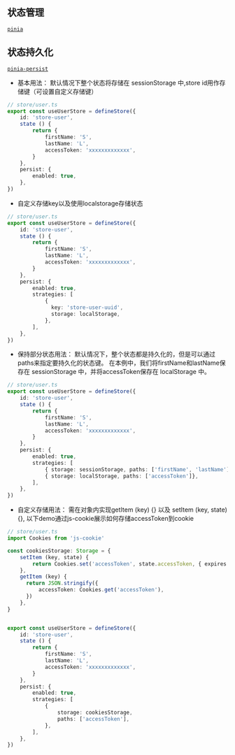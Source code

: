 ## 状态管理
[`pinia`](https://pinia.vuejs.org/)

## 状态持久化
[`pinia-persist`](../plugins/pinia-persist.ts)

- 基本用法：
默认情况下整个状态将存储在 sessionStorage 中,store id用作存储键（可设置自定义存储键）
```typescript
// store/user.ts
export const useUserStore = defineStore({
    id: 'store-user',
    state () {
        return {
            firstName: 'S',
            lastName: 'L',
            accessToken: 'xxxxxxxxxxxxx',
        }
    },
    persist: {
        enabled: true,
    },
})

```

- 自定义存储key以及使用localstorage存储状态
```typescript
// store/user.ts
export const useUserStore = defineStore({
    id: 'store-user',
    state () {
        return {
            firstName: 'S',
            lastName: 'L',
            accessToken: 'xxxxxxxxxxxxx',
        }
    },
    persist: {
        enabled: true,
        strategies: [
            {
              key: 'store-user-uuid',
              storage: localStorage,
            },
        ],
    },
})
```

- 保持部分状态用法：
默认情况下，整个状态都是持久化的，但是可以通过paths来指定要持久化的状态键。
在本例中，我们将firstName和lastName保存在 sessionStorage 中，并将accessToken保存在 localStorage 中。
```typescript
// store/user.ts
export const useUserStore = defineStore({
    id: 'store-user',
    state () {
        return {
            firstName: 'S',
            lastName: 'L',
            accessToken: 'xxxxxxxxxxxxx',
        }
    },
    persist: {
        enabled: true,
        strategies: [
            { storage: sessionStorage, paths: ['firstName', 'lastName']},
            { storage: localStorage, paths: ['accessToken']},
        ],
    },
})
```

- 自定义存储用法：
需在对象内实现getItem (key) {} 以及 setItem (key, state) {}, 以下demo通过js-cookie展示如何存储accessToken到cookie
```typescript
// store/user.ts
import Cookies from 'js-cookie'

const cookiesStorage: Storage = {
    setItem (key, state) {
        return Cookies.set('accessToken', state.accessToken, { expires: 3 })
    },
    getItem (key) {
      return JSON.stringify({
          accessToken: Cookies.get('accessToken'),
      })
    },
}


export const useUserStore = defineStore({
    id: 'store-user',
    state () {
        return {
            firstName: 'S',
            lastName: 'L',
            accessToken: 'xxxxxxxxxxxxx',
        }
    },
    persist: {
        enabled: true,
        strategies: [
            {
                storage: cookiesStorage,
                paths: ['accessToken'],
            },
        ],
    },
})
```


